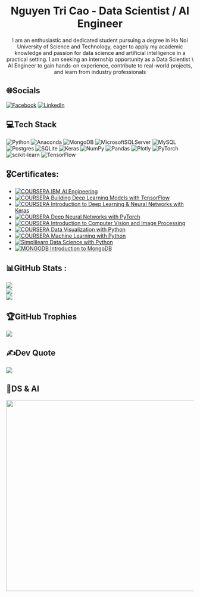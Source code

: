 
<h1 align="center">Nguyen Tri Cao - Data Scientist / AI Engineer</h1>
<p align="center">
  <h7 align="center">I am an enthusiastic and dedicated student pursuing a degree in Ha Noi University of Science and Technology, eager to apply my academic knowledge and passion for data science and artificial intelligence in a practical setting. I am seeking an internship opportunity as a Data Scientist \ AI Engineer to gain hands-on experience, contribute to real-world projects, and learn from industry professionals</h3>
</p>

## 🌐Socials
[![Facebook](https://img.shields.io/badge/Facebook-%231877F2.svg?logo=Facebook&logoColor=white)](https://www.facebook.com/Kaito.Kao.141203/)
[![LinkedIn](https://img.shields.io/badge/LinkedIn-%230077B5.svg?logo=linkedin&logoColor=white)](https://www.linkedin.com/in/nguyen-tri-cao-904404181/) 

## 💻Tech Stack
![Python](https://img.shields.io/badge/python-3670A0?style=for-the-badge&logo=python&logoColor=ffdd54) ![Anaconda](https://img.shields.io/badge/Anaconda-%2344A833.svg?style=for-the-badge&logo=anaconda&logoColor=white) ![MongoDB](https://img.shields.io/badge/MongoDB-%234ea94b.svg?style=for-the-badge&logo=mongodb&logoColor=white) ![MicrosoftSQLServer](https://img.shields.io/badge/Microsoft%20SQL%20Sever-CC2927?style=for-the-badge&logo=microsoft%20sql%20server&logoColor=white) ![MySQL](https://img.shields.io/badge/mysql-%2300f.svg?style=for-the-badge&logo=mysql&logoColor=white) ![Postgres](https://img.shields.io/badge/postgres-%23316192.svg?style=for-the-badge&logo=postgresql&logoColor=white) ![SQLite](https://img.shields.io/badge/sqlite-%2307405e.svg?style=for-the-badge&logo=sqlite&logoColor=white) ![Keras](https://img.shields.io/badge/Keras-%23D00000.svg?style=for-the-badge&logo=Keras&logoColor=white) ![NumPy](https://img.shields.io/badge/numpy-%23013243.svg?style=for-the-badge&logo=numpy&logoColor=white) ![Pandas](https://img.shields.io/badge/pandas-%23150458.svg?style=for-the-badge&logo=pandas&logoColor=white) ![Plotly](https://img.shields.io/badge/Plotly-%233F4F75.svg?style=for-the-badge&logo=plotly&logoColor=white) ![PyTorch](https://img.shields.io/badge/PyTorch-%23EE4C2C.svg?style=for-the-badge&logo=PyTorch&logoColor=white) ![scikit-learn](https://img.shields.io/badge/scikit--learn-%23F7931E.svg?style=for-the-badge&logo=scikit-learn&logoColor=white) ![TensorFlow](https://img.shields.io/badge/TensorFlow-%23FF6F00.svg?style=for-the-badge&logo=TensorFlow&logoColor=white)

## 🎖️Certificates:
- [![COURSERA](https://img.shields.io/badge/-COURSERA-blue) IBM AI Engineering](https://www.coursera.org/account/accomplishments/professional-cert/9H759UZL9TA7)
- [![COURSERA](https://img.shields.io/badge/-COURSERA-blue) Building Deep Learning Models with TensorFlow](https://www.coursera.org/account/accomplishments/verify/3K63Z3KLEVWL)
- [![COURSERA](https://img.shields.io/badge/-COURSERA-blue) Introduction to Deep Learning & Neural Networks with Keras](https://www.coursera.org/account/accomplishments/certificate/2VRE7WXAHJBF)
- [![COURSERA](https://img.shields.io/badge/-COURSERA-blue) Deep Neural Networks with PyTorch](https://www.coursera.org/account/accomplishments/certificate/F28889AX5SB6)
- [![COURSERA](https://img.shields.io/badge/-COURSERA-blue) Introduction to Computer Vision and Image Processing](https://www.coursera.org/account/accomplishments/certificate/ZL82XUC3FU8B)
- [![COURSERA](https://img.shields.io/badge/-COURSERA-blue) Data Visualization with Python](https://www.coursera.org/account/accomplishments/certificate/QF929PJQHCY2)
- [![COURSERA](https://img.shields.io/badge/-COURSERA-blue) Machine Learning with Python](https://www.coursera.org/account/accomplishments/certificate/KFJTV7PFYSAE)
- [![Simplilearn](https://img.shields.io/badge/-Simplilearn-white) Data Science with Python](https://simpli-web.app.link/e/nJhbQMr55Eb)
- [![MONGODB](https://img.shields.io/badge/-MONGODB-green) Introduction to MongoDB](https://www.coursera.org/account/accomplishments/verify/R6GQASRF72F8)

## 📊GitHub Stats :
![](https://github-readme-stats.vercel.app/api?username=KaitoKidKao&theme=graywhite&hide_border=true&include_all_commits=false&count_private=true)<br/>
![](https://github-readme-streak-stats.herokuapp.com/?user=KaitoKidKao&theme=graywhite&hide_border=true)<br/>
![](https://github-readme-stats.vercel.app/api/top-langs/?username=KaitoKidKao&theme=graywhite&hide_border=true&include_all_commits=false&count_private=true&layout=compact)

## 🏆GitHub Trophies
![](https://github-trophies.vercel.app/?username=KaitoKidKao&theme=flat&no-frame=true&no-bg=false&margin-w=4)

## ✍️Dev Quote
![](https://quotes-github-readme.vercel.app/api?type=horizontal&theme=light)

## 🐺DS & AI
<img src="https://www.analytixlabs.co.in/blog/wp-content/uploads/2021/09/Blog8_2.1-edited-1536x864.jpg" width="512px"/>


